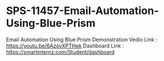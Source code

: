 # SPS-11457-Email-Automation-Using-Blue-Prism
Email Automation Using Blue Prism
Demonstration Vedio Link : https://youtu.be/6AzovXPTHek
Dashboard Link : https://smartinternz.com/Student/dashboard
